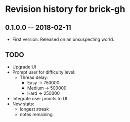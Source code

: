 # Revision history for brick-gh

## 0.1.0.0  -- 2018-02-11

* First version. Released on an unsuspecting world.

## TODO

* Upgrade UI
* Prompt user for difficulty level:
  * Thread delay:
    * Easy ->   750000
    * Medium -> 500000
    * Hard ->   250000
* Integrate user promts to UI 
* New stats: 
    * longest streak
    * notes remaining